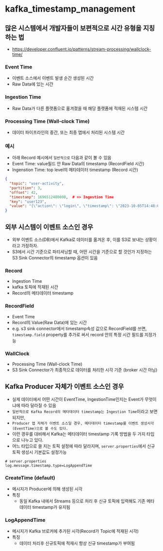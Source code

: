 # kafka_timestamp_management

## 많은 시스템에서 개발자들이 보편적으로 시간 유형을 지칭하는 법

- <https://developer.confluent.io/patterns/stream-processing/wallclock-time/>

### Event Time

- 이벤트 소스에서 이벤트 발생 순간 생성된 시간
- Raw Data에 있는 시간

### Ingestion Time

- Raw Data가 다른 플랫폼으로 옮겨졌을 때 해당 플랫폼에 적재된 시스템 시간

### Processing Time (Wall-clock Time)

- 데이터 파이프라인의 중간, 또는 최종 앱에서 처리된 시스템 시간

### 예시

- 아래 Record 예시에서 `일반적으로` 다음과 같이 볼 수 있음
- Event Time: value필드 안 Raw Data의 timestamp (RecordField 시간)
- Ingenstion Time: top level의 메타데이터 timestamp (Record 시간)

```json
{
  "topic": "user-activity",
  "partition": 3,
  "offset": 42,
  "timestamp": 1696512480000,  # => Ingestion Time
  "key": "user123",
  "value": "{\"action\": \"login\", \"timestamp\": \"2023-10-05T14:48:00Z\"}",  # => Event Time
}
```

## 외부 시스템이 이벤트 소스인 경우

- 외부 이벤트 소스(DB)에서 Kafka로 데이터를 옮겨온 후, 이를 S3로 보내는 상황이라고 가정하자.
- S3에서 시간 기준으로 파티셔닝할 때, 어떤 시간을 기준으로 할 것인가 지정하는 S3 Sink Connector의 timestamp 옵션이 있음

### Record

- Ingestion Time
- kafka 토픽에 적재된 시간
- Record의 메타데이터 timestamp

### RecordField

- Event Time
- Record의 Value(Raw Data)에 있는 시간
- e.g. s3 sink connector에서 timestamp속성 값으로 RecordField를 쓰면, `timestamp.field` property를 추가로 써서 record 안의 특정 시간 필드를 지정가능

### WallClock

- Processing Time (Wall-clock Time)
- S3 Sink Connector가 최종적으로 데이터를 처리한 시각 기준 (broker 시간 아님)

## Kafka Producer 자체가 이벤트 소스인 경우

- 실제 데이터에서 어떤 시간이 EventTime, IngestionTime인지는 Event가 무엇이냐에 따라 달라질 수 있음
- `일반적으로 Kafka Record의 메타데이터 timestamp는 Ingestion Time`이라고 보면 되지만,
- `Producer 앱 자체가 이벤트 소스일 경우, 메타데이터 timestamp를 이벤트 생성시각(EventTime)으로 볼 수도 있다.`
- 이런 경우를 대비해서 Kafka는 메타데이터 timestamp 기록 방법을 두 가지 타입으로 나누고 있다.
- 어느 타입으로 쓸 지는 토픽 설정에 따라 달라지며, `server.properties`에서 신규 토픽 생성시 기본값도 설정가능

```properties
# server.properties
log.message.timestamp.type=LogAppendTime
```

### CreateTime (default)

- 메시지가 Producer에 의해 생성된 시각
- 특징
  - 동일 Kafka 내에서 Streams 등으로 처리 후 신규 토픽에 입력해도 기존 메타데이터 timestamp가 유지됨

### LogAppendTime

- 메시지가 Kafka 브로커에 추가된 시각(Record가 Topic에 적재된 시각)
- 특징
  - 데이터 처리후 신규토픽에 적재시 항상 신규 timestamp가 부여됨

